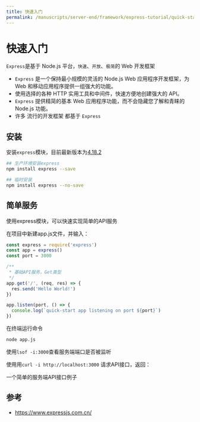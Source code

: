 ```yaml
---
title: 快速入门
permalink: /manuscripts/server-end/framework/express-tutorial/quick-start.html
---
```


# 快速入门

`Express`是基于 Node.js 平台，`快速`、`开放`、`极简`的 Web 开发框架

- `Express` 是一个保持最小规模的灵活的 Node.js Web 应用程序开发框架，为 Web 和移动应用程序提供一组强大的功能。
- 使用选择的各种 HTTP 实用工具和中间件，快速方便地创建强大的 API。
- `Express` 提供精简的基本 Web 应用程序功能，而不会隐藏您了解和青睐的 Node.js 功能。
- 许多 流行的开发框架 都基于 `Express`

## 安装

安装`express`模块，目前最新版本为[4.18.2](https://www.npmjs.com/package/express?activeTab=versions)

```bash
## 生产环境安装express
npm install express --save

## 临时安装
npm install express --no-save
```

## 简单服务

使用express模块，可以快速实现简单的API服务

在项目中新建app.js文件，并输入：

```js
const express = require('express')
const app = express()
const port = 3000

/**
 * 基础API服务，Get类型
 */
app.get('/', (req, res) => {
  res.send('Hello World!')
})

app.listen(port, () => {
  console.log(`quick-start app listening on port ${port}`)
})
```

在终端运行命令

```bash
node app.js
```

使用`lsof -i:3000`查看服务端端口是否被监听

使用用`curl -i http://localhost:3000` 请求API接口，返回：

一个简单的服务端API接口例子

## 参考

- <https://www.expressjs.com.cn/>
